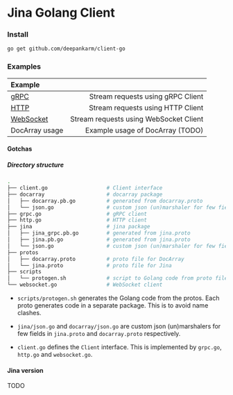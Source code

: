 # Jina Golang Client

### Install

```bash
go get github.com/deepankarm/client-go
```

### Examples


| Example |  |
| :---   | ---:  |
| [gRPC](examples/grpc/README.md) | Stream requests using gRPC Client |
| [HTTP](examples/http/README.md) | Stream requests using HTTP Client |
| [WebSocket](examples/websocket/README.md) | Stream requests using WebSocket Client |
| DocArray usage | Example usage of DocArray (TODO) |


#### Gotchas

##### Directory structure

```bash
.
├── client.go                   # Client interface
├── docarray                    # docarray package
│   ├── docarray.pb.go          # generated from docarray.proto  
│   └── json.go                 # custom json (un)marshaler for few fields in docarray.proto
├── grpc.go                     # gRPC client
├── http.go                     # HTTP client
├── jina                        # jina package
│   ├── jina_grpc.pb.go         # generated from jina.proto
│   ├── jina.pb.go              # generated from jina.proto
│   └── json.go                 # custom json (un)marshaler for few fields in jina.proto
├── protos
│   ├── docarray.proto          # proto file for DocArray
│   └── jina.proto              # proto file for Jina
├── scripts
│   └── protogen.sh             # script to Golang code from proto files
└── websocket.go                # WebSocket client
```

- `scripts/protogen.sh` generates the Golang code from the protos. Each proto generates code in a separate package. This is to avoid name clashes.

- `jina/json.go` and `docarray/json.go` are custom json (un)marshalers for few fields in `jina.proto` and `docarray.proto` respectively. 

- `client.go` defines the `Client` interface. This is implemented by `grpc.go`, `http.go` and `websocket.go`.


#### Jina version 

TODO

